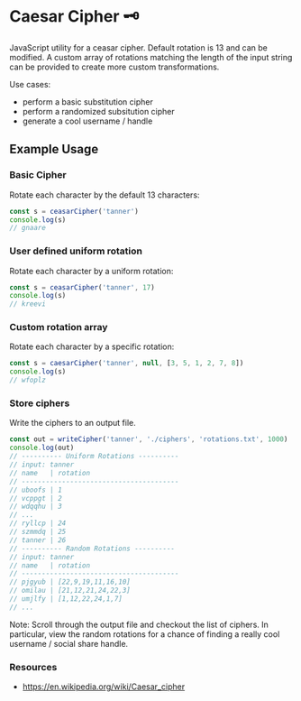 # Caesar Cipher 🗝️
JavaScript utility for a ceasar cipher. Default rotation is 13 and can be modified. A custom array of rotations matching the length of the input string can be provided to create more custom transformations.

Use cases:
- perform a basic substitution cipher
- perform a randomized subsitution cipher
- generate a cool username / handle

## Example Usage

### Basic Cipher
Rotate each character by the default 13 characters:
```js
const s = ceasarCipher('tanner')
console.log(s)
// gnaare
```

### User defined uniform rotation
Rotate each character by a uniform rotation:
```js
const s = ceasarCipher('tanner', 17)
console.log(s)
// kreevi
```

### Custom rotation array
Rotate each character by a specific rotation:
```js
const s = caesarCipher('tanner', null, [3, 5, 1, 2, 7, 8])
console.log(s)
// wfoplz
```

### Store ciphers
Write the ciphers to an output file.

```js
const out = writeCipher('tanner', './ciphers', 'rotations.txt', 1000)
console.log(out)
// ---------- Uniform Rotations ----------
// input: tanner
// name   | rotation
// ---------------------------------------
// uboofs | 1
// vcppgt | 2
// wdqqhu | 3
// ...
// ryllcp | 24
// szmmdq | 25
// tanner | 26
// ---------- Random Rotations ----------
// input: tanner
// name   | rotation
// ---------------------------------------
// pjgyub | [22,9,19,11,16,10]
// omilau | [21,12,21,24,22,3]
// umjlfy | [1,12,22,24,1,7]
// ...
```

Note: Scroll through the output file and checkout the list of ciphers. In particular, view the random rotations for a chance of finding a really cool username / social share handle.

### Resources
- https://en.wikipedia.org/wiki/Caesar_cipher